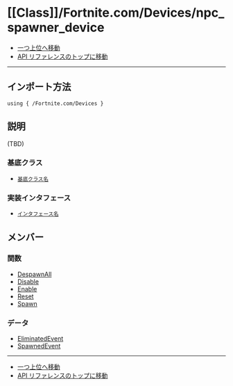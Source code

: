 # [[Class]]/Fortnite.com/Devices/npc_spawner_device

- [一つ上位へ移動](../main.md)
- [API リファレンスのトップに移動](../../../main.md)

---

## インポート方法

```verse
using { /Fortnite.com/Devices }
```

## 説明

(TBD)

### 基底クラス

- [`基底クラス名`]()

### 実装インタフェース

- [`インタフェース名`]()

## メンバー

### 関数

- [DespawnAll](./F_DespawnAll/main.md)
- [Disable](./F_Disable/main.md)
- [Enable](./F_Enable/main.md)
- [Reset](./F_Reset/main.md)
- [Spawn](./F_Spawn/main.md)

### データ

- [EliminatedEvent](./D_EliminatedEvent/main.md)
- [SpawnedEvent](./D_SpawnedEvent/main.md)

---

- [一つ上位へ移動](../main.md)
- [API リファレンスのトップに移動](../../../main.md)
